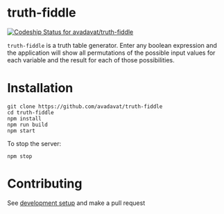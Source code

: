 # truth-fiddle

[![Codeship Status for avadavat/truth-fiddle](https://app.codeship.com/projects/256103c0-c0a3-0137-a7a3-022fcc454e27/status?branch=master)](https://app.codeship.com/projects/365921)

`truth-fiddle` is a truth table generator. Enter any boolean expression and the application will show all permutations of the possible input values for each variable and the result for each of those possibilities.

# Installation

```
git clone https://github.com/avadavat/truth-fiddle
cd truth-fiddle
npm install
npm run build
npm start
```
To stop the server:
```
npm stop
```

# Contributing

See [development setup](https://github.com/avadavat/truth-fiddle/blob/master/CONTRIBUTING.md) and make a pull request
